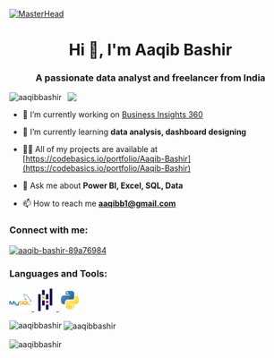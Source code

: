 [![MasterHead](![data_to_confess_insights](https://github.com/aaqibbashir/aaqibbashir/assets/6091987/bb5047a0-6d0f-4e34-8cc6-6511e984f057))](https://rishavchanda.io)
<h1 align="center">Hi 👋, I'm Aaqib Bashir</h1>
<h3 align="center">A passionate data analyst and freelancer from India</h3>
<img align="right" width="400" src="https://cdn.dribbble.com/users/1162077/screenshots/3848914/programmer.gif">

<p align="left"> <img src="https://komarev.com/ghpvc/?username=aaqibbashir&label=Profile%20views&color=0e75b6&style=flat" alt="aaqibbashir" /> </p>


- 🔭 I’m currently working on [Business Insights 360](https://app.powerbi.com/view?r=eyJrIjoiZWNjNDM0MjktY2I3NC00NjIwLWE5ZmMtZjhiM2Q2MDc2MGRhIiwidCI6ImM2ZTU0OWIzLTVmNDUtNDAzMi1hYWU5LWQ0MjQ0ZGM1YjJjNCJ9&pageName=ReportSection0d542519bd9dda372e92)

- 🌱 I’m currently learning **data analysis, dashboard designing**

- 👨‍💻 All of my projects are available at [https://codebasics.io/portfolio/Aaqib-Bashir](https://codebasics.io/portfolio/Aaqib-Bashir)

- 💬 Ask me about **Power BI, Excel, SQL, Data**

- 📫 How to reach me **aaqibb1@gmail.com**

<h3 align="left">Connect with me:</h3>
<p align="left">
<a href="https://linkedin.com/in/aaqib-bashir-89a76984" target="blank"><img align="center" src="https://raw.githubusercontent.com/rahuldkjain/github-profile-readme-generator/master/src/images/icons/Social/linked-in-alt.svg" alt="aaqib-bashir-89a76984" height="30" width="40" /></a>
</p>

<h3 align="left">Languages and Tools:</h3>
<p align="left"> <a href="https://www.mysql.com/" target="_blank" rel="noreferrer"> <img src="https://raw.githubusercontent.com/devicons/devicon/master/icons/mysql/mysql-original-wordmark.svg" alt="mysql" width="40" height="40"/> </a> <a href="https://pandas.pydata.org/" target="_blank" rel="noreferrer"> <img src="https://raw.githubusercontent.com/devicons/devicon/2ae2a900d2f041da66e950e4d48052658d850630/icons/pandas/pandas-original.svg" alt="pandas" width="40" height="40"/> </a> <a href="https://www.python.org" target="_blank" rel="noreferrer"> <img src="https://raw.githubusercontent.com/devicons/devicon/master/icons/python/python-original.svg" alt="python" width="40" height="40"/> </a> </p>

<p><img align="left" src="https://github-readme-stats.vercel.app/api/top-langs?username=aaqibbashir&show_icons=true&locale=en&layout=compact" alt="aaqibbashir" /></p>

<p>&nbsp;<img align="center" src="https://github-readme-stats.vercel.app/api?username=aaqibbashir&show_icons=true&locale=en" alt="aaqibbashir" /></p>

<p><img align="center" src="https://github-readme-streak-stats.herokuapp.com/?user=aaqibbashir&" alt="aaqibbashir" /></p>
